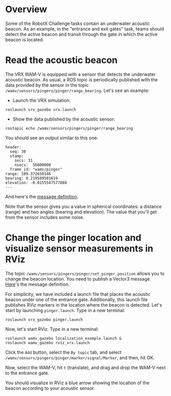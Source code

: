 # Overview #

Some of the RobotX Challenge tasks contain an underwater acoustic beacon. As an example, in the "entrance and exit gates" task, teams should detect the active beacon and transit through the gate in which the active beacon is located.

# Read the acoustic beacon

The VRX WAM-V is equipped with a sensor that detects the underwater acoustic beacon. As usual, a ROS topic is periodically published with the data provided by the sensor in the topic `/wamv/sensors/pingers/pinger/range_bearing`. Let's see an example:

* Launch the VRX simulation:

```
roslaunch vrx_gazebo vrx.launch
```

* Show the data published by the acoustic sensor:

```
rostopic echo /wamv/sensors/pingers/pinger/range_bearing
```

You should see an output similar to this one:

```
header: 
  seq: 30
  stamp: 
    secs: 31
    nsecs:  56000000
  frame_id: "wamv/pinger"
range: 189.372650146
bearing: 0.219589501619
elevation: -0.0155547577888
---
```

And here's the [message definition](https://bitbucket.org/osrf/vrx/src/acoustic_pinger_plugin/usv_msgs/msg/RangeBearing.msg).

Note that the sensor gives you a value in spherical coordinates: a distance (range) and two angles (bearing and elevation). The value that you'll get from the sensor includes some noise.

# Change the pinger location and visualize sensor measurements in RViz

The topic `/wamv/sensors/pingers/pinger/set_pinger_position` allows you to change the beacon location. You need to publish a Vector3 message. [Here](http://docs.ros.org/melodic/api/geometry_msgs/html/msg/Vector3.html)'s the message definition.

For simplicity, we have included a launch file that places the acoustic beacon under one of the entrance gate. Additionally, this launch file publishes RViz markers in the location where the beacon is detected. Let's start by launching `pinger.launch`. Type in a new terminal:

```
roslaunch vrx_gazebo pinger.launch
```

Now, let's start RViz. Type in a new terminal:

```
roslaunch wamv_gazebo localization_example.launch &
roslaunch wamv_gazebo rviz_vrx.launch
```

Click the `Add` button, select the `By topic` tab, and select `/wamv/sensors/pingers/pinger/marker/signal/Marker`, and then, hit OK.

Now, select the WAM-V, hit `t` (translate), and drag and drop the WAM-V next to the entrance gate.


You should visualize in RViz a blue arrow showing the location of the beacon according to your acoustic sensor.

```